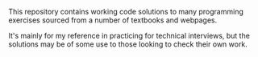 This repository contains working code solutions to many
programming exercises sourced from a number of textbooks and webpages.

It's mainly for my reference in practicing for technical interviews,
but the solutions may be of some use to those looking to check their own work.
